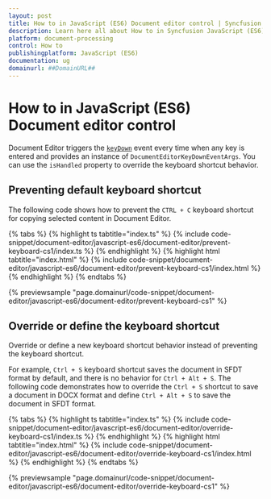 ```yaml
---
layout: post
title: How to in JavaScript (ES6) Document editor control | Syncfusion
description: Learn here all about How to in Syncfusion JavaScript (ES6) Document editor control of Syncfusion Essential JS 2 and more.
platform: document-processing
control: How to 
publishingplatform: JavaScript (ES6)
documentation: ug
domainurl: ##DomainURL##
---
```


# How to in JavaScript (ES6) Document editor control

Document Editor triggers the [`keyDown`](https://ej2.syncfusion.com/documentation/api/document-editor/documentEditorKeyDownEventArgs/) event every time when any key is entered and provides an instance of `DocumentEditorKeyDownEventArgs`. You can use the `isHandled` property to override the keyboard shortcut behavior.

## Preventing default keyboard shortcut

The following code shows how to prevent the `CTRL + C` keyboard shortcut for copying selected content in Document Editor.

 

 {% tabs %}
{% highlight ts tabtitle="index.ts" %}
{% include code-snippet/document-editor/javascript-es6/document-editor/prevent-keyboard-cs1/index.ts %}
{% endhighlight %}
{% highlight html tabtitle="index.html" %}
{% include code-snippet/document-editor/javascript-es6/document-editor/prevent-keyboard-cs1/index.html %}
{% endhighlight %}
{% endtabs %}
        
{% previewsample "page.domainurl/code-snippet/document-editor/javascript-es6/document-editor/prevent-keyboard-cs1" %}

## Override or define the keyboard shortcut

Override or define a new keyboard shortcut behavior instead of preventing the keyboard shortcut.

For example, `Ctrl + S` keyboard shortcut saves the document in SFDT format by default, and there is no behavior for `Ctrl + Alt + S`. The following code demonstrates how to override the `Ctrl + S` shortcut to save a document in DOCX format and define `Ctrl + Alt + S` to save the document in SFDT format.

 

 {% tabs %}
{% highlight ts tabtitle="index.ts" %}
{% include code-snippet/document-editor/javascript-es6/document-editor/override-keyboard-cs1/index.ts %}
{% endhighlight %}
{% highlight html tabtitle="index.html" %}
{% include code-snippet/document-editor/javascript-es6/document-editor/override-keyboard-cs1/index.html %}
{% endhighlight %}
{% endtabs %}
        
{% previewsample "page.domainurl/code-snippet/document-editor/javascript-es6/document-editor/override-keyboard-cs1" %}

